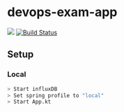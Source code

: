 # devops-exam-app
<a href="https://www.statuscake.com" title="Website Uptime Monitoring"><img src="https://app.statuscake.com/button/index.php?Track=5742658&Days=1&Design=1" /></a>
[![Build Status](https://travis-ci.com/alexander474/devops-exam-app.svg?token=Jcye5ttDhAMRpUM3Ca28&branch=master)](https://travis-ci.com/alexander474/devops-exam-app)

## Setup

### Local


```bash
> Start influxDB
> Set spring profile to "local"
> Start App.kt
```